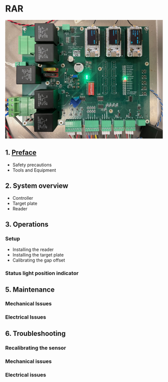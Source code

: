 # RAR

![RAR](docs/assets/Board1.jpg)

## 1. [Preface](rar/rar_preface)
* Safety precautions
* Tools and Equipment

## 2. System overview
* Controller
* Target plate
* Reader

## 3. Operations
### Setup
* Installing the reader
* Installing the target plate
* Calibrating the gap offset

### Status light position indicator


## 5. Maintenance
### Mechanical Issues
### Electrical Issues

## 6. Troubleshooting
### Recalibrating the sensor
### Mechanical issues
### Electrical issues

